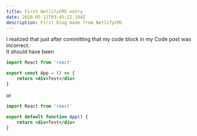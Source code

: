 ```yaml
---
title: First NetlifyCMS entry
date: 2020-05-11T03:45:22.194Z
description: First blog made from NetlifyCMS
---
```

I realized that just after committing that my code block in my Code post was incorrect. \
It should have been

```jsx
import React from 'react'

export const App = () => {
    return <div>Test</div>
}
```

or 


```jsx
import React from 'react'

export default function App() {
    return <div>Test</div>
}
```


